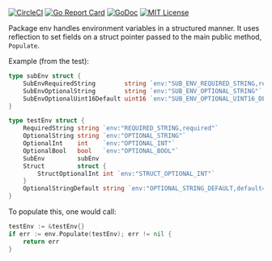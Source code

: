 [![CircleCI](https://circleci.com/gh/peter-edge/env-go/tree/master.png)](https://circleci.com/gh/peter-edge/env-go/tree/master)
[![Go Report Card](http://goreportcard.com/badge/peter-edge/env-go)](http://goreportcard.com/report/peter-edge/env-go)
[![GoDoc](http://img.shields.io/badge/GoDoc-Reference-blue.svg)](https://godoc.org/go.pedge.io/env)
[![MIT License](http://img.shields.io/badge/License-MIT-blue.svg)](https://github.com/peter-edge/env-go/blob/master/LICENSE)

Package env handles environment variables in a structured manner. It uses reflection
to set fields on a struct pointer passed to the main public method, `Populate`.

Example (from the test):

```go
type subEnv struct {
	SubEnvRequiredString        string `env:"SUB_ENV_REQUIRED_STRING,required"`
	SubEnvOptionalString        string `env:"SUB_ENV_OPTIONAL_STRING"`
	SubEnvOptionalUint16Default uint16 `env:"SUB_ENV_OPTIONAL_UINT16_DEFAULT,default=1024"`
}

type testEnv struct {
	RequiredString string `env:"REQUIRED_STRING,required"`
	OptionalString string `env:"OPTIONAL_STRING"`
	OptionalInt    int    `env:"OPTIONAL_INT"`
	OptionalBool   bool   `env:"OPTIONAL_BOOL"`
	SubEnv         subEnv
	Struct         struct {
		StructOptionalInt int `env:"STRUCT_OPTIONAL_INT"`
	}
	OptionalStringDefault string `env:"OPTIONAL_STRING_DEFAULT,default=foo"`
}
```

To populate this, one would call:

```go
testEnv := &testEnv{}
if err := env.Populate(testEnv); err != nil {
	return err
}
```
